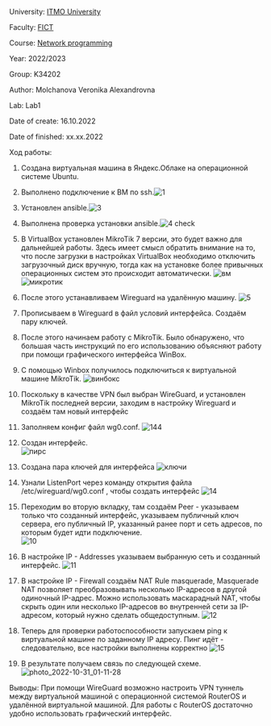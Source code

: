 University: [ITMO University](https://itmo.ru/ru/)

Faculty: [FICT](https://fict.itmo.ru)

Course: [Network programming](https://github.com/itmo-ict-faculty/network-programming)

Year: 2022/2023

Group: K34202

Author: Molchanova Veronika Alexandrovna

Lab: Lab1

Date of create: 16.10.2022

Date of finished: xx.xx.2022

Ход работы:
1.	Создана виртуальная машина в Яндекс.Облаке на операционной системе Ubuntu.
2.	Выполнено подключение к ВМ по ssh.![1](https://user-images.githubusercontent.com/90505004/198903288-79eeb7db-92ef-4300-88c3-af6e7427fdb6.jpg)
3.	Установлен ansible.![3](https://user-images.githubusercontent.com/90505004/198903314-4082714c-a571-4329-9312-fcbb43fc572b.jpg)
 
4.	Выполнена проверка установки ansible.![4 check](https://user-images.githubusercontent.com/90505004/198903321-edf60b45-ae21-4c34-b49a-03d022ae7239.jpg)

5.	В VirtualBox установлен MikroTik 7 версии, это будет важно для дальнейшей работы. Здесь имеет смысл обратить внимание на то, что после загрузки в настройках VirtualBox необходимо отключить загрузочный диск вручную, тогда как на установке более привычных операционных систем это происходит автоматически.
![вм](https://user-images.githubusercontent.com/90505004/198903340-fdea8537-9e04-4f86-b4db-c9081eb4a896.jpg)
![микротик](https://user-images.githubusercontent.com/90505004/198903346-240d1ba4-a44c-4b82-9e2d-a1258c766dc0.jpg)

6.	После этого устанавливаем Wireguard на удалённую машину. ![5](https://user-images.githubusercontent.com/90505004/198903357-edc22cc6-deeb-4749-ae82-850029b30cda.jpg)
7.	Прописываем в Wireguard в файл условий интерфейса. Создаём пару ключей.
8.	После этого начинаем работу с MikroTik. Было обнаружено, что большая часть инструкций по его использованию объясняют работу при помощи графического интерфейса WinBox. 
9.	С помощью Winbox получилось подключиться к виртуальной машине MikroTik.
![винбокс](https://user-images.githubusercontent.com/90505004/198903377-dc580dcc-2883-4cdc-aec1-846d46bdd163.jpg)

10.	Поскольку в качестве VPN был выбран WireGuard, и установлен MikroTik последней версии, заходим в настройку Wireguard и создаём там новый интерфейс
11.	Заполняем конфиг файл wg0.conf.
![144](https://user-images.githubusercontent.com/90505004/198903386-8d2bfb3c-2f63-4680-8c1f-c74ac43b6662.jpg)

12.	Создан интерфейс.  
![пирс](https://user-images.githubusercontent.com/90505004/198903395-19547f3a-218e-4ef1-9419-a781d842607d.jpg)

13.	Создана пара ключей для интерфейса
![ключи](https://user-images.githubusercontent.com/90505004/198903404-924e662b-10f0-4f28-a25b-16e3d6881029.jpg)

14.	Узнали ListenPort через команду открытия файла /etc/wireguard/wg0.conf , 
чтобы создать интерфейс 
![14](https://user-images.githubusercontent.com/90505004/198903419-fab32d2b-06c7-4eb0-ab46-2f1b6da130b3.jpg)


15.	Переходим во вторую вкладку, там создаём Peer - указываем только что созданный интерфейс, указываем публичный ключ сервера, его публичный IP, указанный ранее порт и сеть адресов, по которым будет идти подключение.  
![10](https://user-images.githubusercontent.com/90505004/198903432-f48717b0-a409-4953-b577-aecdfb96d421.jpg)
16.	В настройке IP - Addresses указываем выбранную сеть и созданный интерфейс.
![11](https://user-images.githubusercontent.com/90505004/198903438-f60eb531-1152-4eee-b283-062439df0782.jpg)
17.	В настройке IP - Firewall создаём NAT Rule masquerade, Masquerade NAT позволяет преобразовывать несколько IP-адресов в другой одиночный IP-адрес. Можно использовать маскарадный NAT, чтобы скрыть один или несколько IP-адресов во внутренней сети за IP-адресом, который нужно сделать общедоступным.
![12](https://user-images.githubusercontent.com/90505004/198903441-75d4a485-354c-4025-a37f-549cd21c3249.jpg)
18.	Теперь для проверки работоспособности запускаем ping к виртуальной машине по заданному IP адресу. Пинг идёт - следовательно, все настройки выполнены корректно
![15](https://user-images.githubusercontent.com/90505004/198903461-36e69ca9-6d98-4701-b77e-aaf03a82c786.jpg)
19.	В результате получаем связь по следующей схеме.
![photo_2022-10-31_01-11-28](https://user-images.githubusercontent.com/90505004/198903991-d0828caa-0a05-4ae3-a6c7-3519c6917518.jpg)

Выводы: При помощи WireGuard возможно настроить VPN туннель между виртуальной машиной с операционной системой RouterOS и удалённой виртуальной машиной. Для работы с RouterOS достаточно удобно использовать графический интерфейс.
